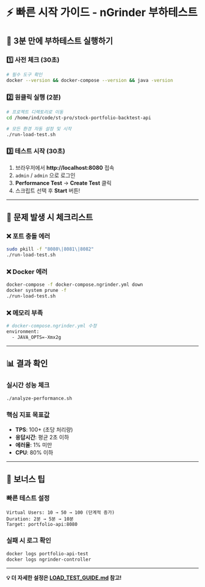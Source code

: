 # ⚡ 빠른 시작 가이드 - nGrinder 부하테스트

## 🎯 3분 만에 부하테스트 실행하기

### 1️⃣ 사전 체크 (30초)
```bash
# 필수 도구 확인
docker --version && docker-compose --version && java -version
```

### 2️⃣ 원클릭 실행 (2분)
```bash
# 프로젝트 디렉토리로 이동
cd /home/ind/code/st-pro/stock-portfolio-backtest-api

# 모든 환경 자동 설정 및 시작
./run-load-test.sh
```

### 3️⃣ 테스트 시작 (30초)
1. 브라우저에서 **http://localhost:8080** 접속
2. `admin` / `admin` 으로 로그인
3. **Performance Test** → **Create Test** 클릭
4. 스크립트 선택 후 **Start** 버튼!

---

## 🚨 문제 발생 시 체크리스트

### ❌ 포트 충돌 에러
```bash
sudo pkill -f "8080\|8081\|8082"
./run-load-test.sh
```

### ❌ Docker 에러
```bash
docker-compose -f docker-compose.ngrinder.yml down
docker system prune -f
./run-load-test.sh
```

### ❌ 메모리 부족
```bash
# docker-compose.ngrinder.yml 수정
environment:
  - JAVA_OPTS=-Xmx2g
```

---

## 📊 결과 확인

### 실시간 성능 체크
```bash
./analyze-performance.sh
```

### 핵심 지표 목표값
- **TPS**: 100+ (초당 처리량)
- **응답시간**: 평균 2초 이하
- **에러율**: 1% 미만
- **CPU**: 80% 이하

---

## 🎁 보너스 팁

### 빠른 테스트 설정
```
Virtual Users: 10 → 50 → 100 (단계적 증가)
Duration: 2분 → 5분 → 10분
Target: portfolio-api:8080
```

### 실패 시 로그 확인
```bash
docker logs portfolio-api-test
docker logs ngrinder-controller
```

---

**💡 더 자세한 설정은 [LOAD_TEST_GUIDE.md](./LOAD_TEST_GUIDE.md) 참고!**